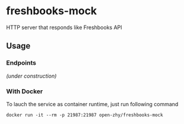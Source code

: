 # freshbooks-mock
HTTP server that responds like Freshbooks API

## Usage

### Endpoints
*(under construction)*

### With Docker
To lauch the service as container runtime, just run following command
```
docker run -it --rm -p 21987:21987 open-zhy/freshbooks-mock
```
